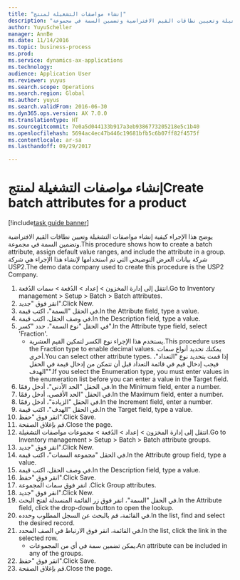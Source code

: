 ```yaml
--- 
title: "إنشاء مواصفات التشغيلة لمنتج"
description: "يوضح هذا الإجراء كيفية إنشاء مواصفات التشغيلة وتعيين نطاقات القيم الافتراضية وتضمين السمة في مجموعة."
author: YuyuScheller
manager: AnnBe
ms.date: 11/14/2016
ms.topic: business-process
ms.prod: 
ms.service: dynamics-ax-applications
ms.technology: 
audience: Application User
ms.reviewer: yuyus
ms.search.scope: Operations
ms.search.region: Global
ms.author: yuyus
ms.search.validFrom: 2016-06-30
ms.dyn365.ops.version: AX 7.0.0
ms.translationtype: HT
ms.sourcegitcommit: 7e0a5d044133b917a3eb9386773205218e5c1b40
ms.openlocfilehash: 5694ac4ec47b446c19681bfb5c6b07ff82f4575f
ms.contentlocale: ar-sa
ms.lasthandoff: 09/29/2017

---
```

# <a name="create-batch-attributes-for-a-product"></a><span data-ttu-id="1300b-103">إنشاء مواصفات التشغيلة لمنتج</span><span class="sxs-lookup"><span data-stu-id="1300b-103">Create batch attributes for a product</span></span>

[!include[task guide banner](../../includes/task-guide-banner.md)]

<span data-ttu-id="1300b-104">يوضح هذا الإجراء كيفية إنشاء مواصفات التشغيلة وتعيين نطاقات القيم الافتراضية وتضمين السمة في مجموعة.</span><span class="sxs-lookup"><span data-stu-id="1300b-104">This procedure shows how to create a batch attribute, assign default value ranges, and include the attribute in a group.</span></span> <span data-ttu-id="1300b-105">شركة بيانات العرض التوضيحي التي تم استخدامها لإنشاء هذا الإجراء هي شركة USP2.</span><span class="sxs-lookup"><span data-stu-id="1300b-105">The demo data company used to create this procedure is the USP2 Company.</span></span>

1. <span data-ttu-id="1300b-106">انتقل إلى إدارة المخزون > إعداد > الدُفعة‬‬ > سمات الدُفعة‬.</span><span class="sxs-lookup"><span data-stu-id="1300b-106">Go to Inventory management > Setup > Batch > Batch attributes.</span></span>
2. <span data-ttu-id="1300b-107">انقر فوق "جديد".</span><span class="sxs-lookup"><span data-stu-id="1300b-107">Click New.</span></span>
3. <span data-ttu-id="1300b-108">في الحقل "السمة"، اكتب قيمة.</span><span class="sxs-lookup"><span data-stu-id="1300b-108">In the Attribute field, type a value.</span></span>
4. <span data-ttu-id="1300b-109">في وصف الحقل، اكتب قيمة.</span><span class="sxs-lookup"><span data-stu-id="1300b-109">In the Description field, type a value.</span></span>
5. <span data-ttu-id="1300b-110">في الحقل "نوع السمة"، حدد "كسر‬".</span><span class="sxs-lookup"><span data-stu-id="1300b-110">In the Attribute type field, select 'Fraction'.</span></span>
    * <span data-ttu-id="1300b-111">يستخدم هذا الإجراء نوع الكسر لتمكين القيم العشرية.</span><span class="sxs-lookup"><span data-stu-id="1300b-111">This procedure uses the Fraction type to enable decimal values.</span></span> <span data-ttu-id="1300b-112">يمكنك تحديد أنواع سمات أخرى.</span><span class="sxs-lookup"><span data-stu-id="1300b-112">You can select other attribute types.</span></span> <span data-ttu-id="1300b-113">إذا قمت بتحديد نوع "التعداد"، فيجب إدخال قيم في قائمة التعداد قبل أن تتمكن من إدخال قيمة في الحقل "الهدف".</span><span class="sxs-lookup"><span data-stu-id="1300b-113">If you select the Enumeration type, you must enter values in the enumeration list before you can enter a value in the Target field.</span></span>  
6. <span data-ttu-id="1300b-114">في الحقل "الحد الأدنى‬"، أدخل رقمًا.</span><span class="sxs-lookup"><span data-stu-id="1300b-114">In the Minimum field, enter a number.</span></span>
7. <span data-ttu-id="1300b-115">في الحقل "الحد الأقصى، أدخل رقمًا.</span><span class="sxs-lookup"><span data-stu-id="1300b-115">In the Maximum field, enter a number.</span></span>
8. <span data-ttu-id="1300b-116">في الحقل "الزيادة‬"، أدخل رقمًا.</span><span class="sxs-lookup"><span data-stu-id="1300b-116">In the Increment field, enter a number.</span></span>
9. <span data-ttu-id="1300b-117">في الحقل "الهدف"، اكتب قيمة.</span><span class="sxs-lookup"><span data-stu-id="1300b-117">In the Target field, type a value.</span></span>
10. <span data-ttu-id="1300b-118">انقر فوق "حفظ".</span><span class="sxs-lookup"><span data-stu-id="1300b-118">Click Save.</span></span>
11. <span data-ttu-id="1300b-119">قم بإغلاق الصفحة.</span><span class="sxs-lookup"><span data-stu-id="1300b-119">Close the page.</span></span>
12. <span data-ttu-id="1300b-120">انتقل إلى إدارة المخزون > إعداد > الدُفعة‬‬ > مجموعات مواصفات التشغيلة‬.‬</span><span class="sxs-lookup"><span data-stu-id="1300b-120">Go to Inventory management > Setup > Batch > Batch attribute groups.</span></span>
13. <span data-ttu-id="1300b-121">انقر فوق "جديد".</span><span class="sxs-lookup"><span data-stu-id="1300b-121">Click New.</span></span>
14. <span data-ttu-id="1300b-122">في الحقل "مجموعة السمات‬"، اكتب قيمة.</span><span class="sxs-lookup"><span data-stu-id="1300b-122">In the Attribute group field, type a value.</span></span>
15. <span data-ttu-id="1300b-123">في وصف الحقل، اكتب قيمة.</span><span class="sxs-lookup"><span data-stu-id="1300b-123">In the Description field, type a value.</span></span>
16. <span data-ttu-id="1300b-124">انقر فوق "حفظ".</span><span class="sxs-lookup"><span data-stu-id="1300b-124">Click Save.</span></span>
17. <span data-ttu-id="1300b-125">انقر فوق سمات المجموعة .</span><span class="sxs-lookup"><span data-stu-id="1300b-125">Click Group attributes.</span></span>
18. <span data-ttu-id="1300b-126">انقر فوق "جديد".</span><span class="sxs-lookup"><span data-stu-id="1300b-126">Click New.</span></span>
19. <span data-ttu-id="1300b-127">في الحقل "السمة"، انقر فوق زر القائمة المنسدلة لفتح البحث.</span><span class="sxs-lookup"><span data-stu-id="1300b-127">In the Attribute field, click the drop-down button to open the lookup.</span></span>
20. <span data-ttu-id="1300b-128">في القائمة، قم بالبحث عن السجل المطلوب وحدده.</span><span class="sxs-lookup"><span data-stu-id="1300b-128">In the list, find and select the desired record.</span></span>
21. <span data-ttu-id="1300b-129">في القائمة، انقر فوق الارتباط في الصف المحدد.</span><span class="sxs-lookup"><span data-stu-id="1300b-129">In the list, click the link in the selected row.</span></span>
    * <span data-ttu-id="1300b-130">يمكن تضمين سمة في أي من المجموعات.</span><span class="sxs-lookup"><span data-stu-id="1300b-130">An attribute can be included in any of the groups.</span></span>  
22. <span data-ttu-id="1300b-131">انقر فوق "حفظ".</span><span class="sxs-lookup"><span data-stu-id="1300b-131">Click Save.</span></span>
23. <span data-ttu-id="1300b-132">قم بإغلاق الصفحة.</span><span class="sxs-lookup"><span data-stu-id="1300b-132">Close the page.</span></span>


